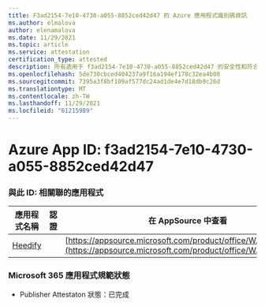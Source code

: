 ```yaml
---
title: F3ad2154-7e10-4730-a055-8852ced42d47 的 Azure 應用程式識別碼資訊
ms.author: elmalova
author: elenamalova
ms.date: 11/29/2021
ms.topic: article
ms.service: attestation
certification_type: attested
description: 所有適用于 f3ad2154-7e10-4730-a055-8852ced42d47 的安全性和符合性資訊資訊。
ms.openlocfilehash: 5de730cbced404237a9f16a194ef178c32ea4b08
ms.sourcegitcommit: 7395a3f8bf109af577dc24ad1de4e7d18db9c26d
ms.translationtype: MT
ms.contentlocale: zh-TW
ms.lasthandoff: 11/29/2021
ms.locfileid: "61215989"
---
```

# <a name="azure-app-id-f3ad2154-7e10-4730-a055-8852ced42d47"></a>Azure App ID: f3ad2154-7e10-4730-a055-8852ced42d47


### <a name="apps-associated-with-this-id"></a>與此 ID: 相關聯的應用程式
| **應用程式名稱** | **認證** | **在 AppSource 中查看** |
|--------------|---------------|-----------------------|
| [Heedify](https://docs.microsoft.com/microsoft-365-app-certification/forward/WA200003512) |  | [https://appsource.microsoft.com/product/office/WA200003512](https://appsource.microsoft.com/product/office/WA200003512) |

### <a name="microsoft-365-app-compliance-status"></a>Microsoft 365 應用程式規範狀態
- Publisher Attestaton 狀態：已完成
